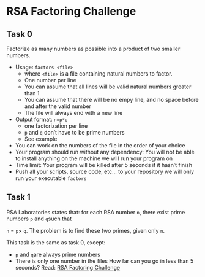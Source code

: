 # RSA Factoring Challenge

## Task 0

Factorize as many numbers as possible into a product of two smaller numbers.

* Usage: `factors <file>`
  * where `<file>` is a file containing natural numbers to factor.
  * One number per line
  * You can assume that all lines will be valid natural numbers greater than 1
  * You can assume that there will be no empy line, and no space before and after the valid number
  * The file will always end with a new line
* Output format: `n=p*q`
  * one factorization per line
  * `p` and `q` don’t have to be prime numbers
  * See example
* You can work on the numbers of the file in the order of your choice
* Your program should run without any dependency: You will not be able to install anything on the machine we will run your program on
* Time limit: Your program will be killed after 5 seconds if it hasn’t finish
* Push all your scripts, source code, etc… to your repository
we will only run your executable `factors`

## Task 1

RSA Laboratories states that: for each RSA number `n`, there exist prime numbers `p` and `q`such that

`n` = `p`× `q`. The problem is to find these two primes, given only `n`.

This task is the same as task 0, except:

* `p` and `q`are always prime numbers
* There is only one number in the files
How far can you go in less than 5 seconds?
Read: [RSA Factoring Challenge](https://intranet.alxswe.com/rltoken/Cn9Lq_kKNpNx4dmvFMuwgQ)